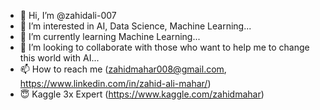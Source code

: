 - 👋 Hi, I’m @zahidali-007
- 👀 I’m interested in AI, Data Science, Machine Learning...
- 🌱 I’m currently learning Machine Learning...
- 💞️ I’m looking to collaborate with those who want to help me to change this world with AI...
- 📫 How to reach me (zahidmahar008@gmail.com, https://www.linkedin.com/in/zahid-ali-mahar/)
- 😇 Kaggle 3x Expert (https://www.kaggle.com/zahidmahar)
<!---
zahidali-007/zahidali-007 is a ✨ special ✨ repository because its `README.md` (this file) appears on your GitHub profile.
You can click the Preview link to take a look at your changes.
--->
